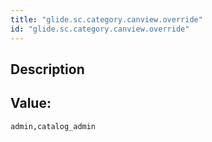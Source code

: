 ```yaml
---
title: "glide.sc.category.canview.override"
id: "glide.sc.category.canview.override"
---
```

## Description



## Value: 
```
admin,catalog_admin
```